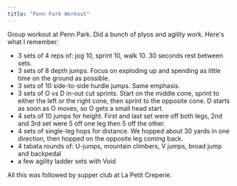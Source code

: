 ```yaml
---
title: "Penn Park Workout"
---
```


Group workout at Penn Park. Did a bunch of plyos and agility work. Here's what I remember:

- 3 sets of 4 reps of: jog 10, sprint 10, walk 10. 30 seconds rest between sets.
- 3 sets of 8 depth jumps. Focus on exploding up and spending as little time on the ground as possible.
- 3 sets of 10 side-to-side hurdle jumps. Same emphasis.
- 3 sets of O vs D in-out cut sprints. Start on the middle cone, sprint to either the left or the right cone, then sprint to the opposite cone. D starts as soon as O moves, so O gets a small head start.
- 4 sets of 10 jumps for height. First and last set were off both legs, 2nd and 3rd set were 5 off one leg then 5 off the other.
- 4 sets of single-leg hops for distance. We hopped about 30 yards in one direction, then hopped on the opposite leg coming back.
- 4 tabata rounds of: U-jumps, mountain climbers, V jumps, broad jump and backpedal
- a few agility ladder sets with Void

All this was followed by supper club at La Petit Creperie.
